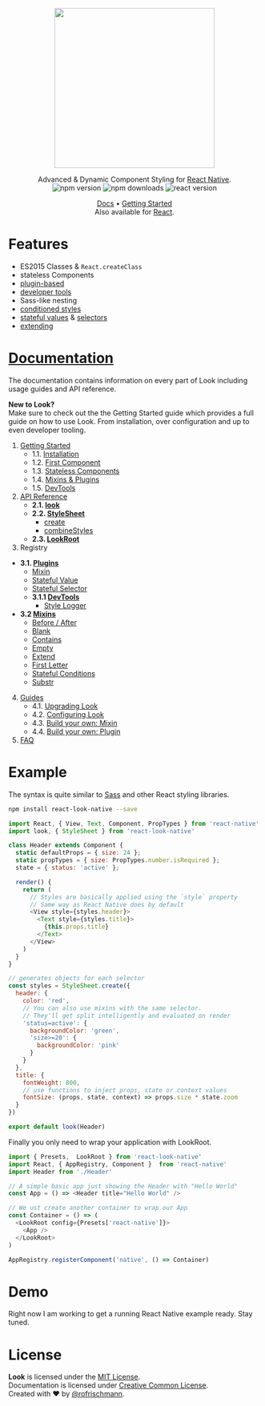 

<p align="center"><img src="https://raw.githubusercontent.com/rofrischmann/react-look/develop/res/logo.png" width=320></p>
<p align="center">
Advanced & Dynamic Component Styling for <a href="https://facebook.github.io/react-native/">React Native</a>.
<br>
<img alt="npm version" src="https://badge.fury.io/js/react-look-native.svg">
<img alt="npm downloads" src="https://img.shields.io/npm/dm/react-look-native.svg">
<img alt="react version" src="https://img.shields.io/badge/react--native-%5E0.18.0-brightgreen.svg">
</p>
<p align="center">
<a href="./docs/Docs.md">Docs</a> • <a href="./docs/GettingStarted.md">Getting Started</a><br>
Also available for <a href="../react-look/">React</a>.
</p>

# Features
- ES2015 Classes & `React.createClass`
- stateless Components
- [plugin-based](docs/Plugins.md)
- [developer tools](docs/Plugins.md#developertools)
- Sass-like nesting
- [conditioned styles](docs/Mixins.md#stateful-conditions)
- [stateful values](docs/plugins/StatefulValue.md) & [selectors](docs/plugins/StatefulSelector.md)
- [extending](docs/Mixins.md#extend)

# [Documentation](docs/Docs.md)
The documentation contains information on every part of Look including usage guides and API reference.

**New to Look?**<br>
Make sure to check out the the Getting Started guide which provides a full guide on how to use Look. From installation, over configuration and up to even developer tooling.


1. [Getting Started](docs/GettingStarted.md)
	* 1.1. [Installation](docs/GettingStarted.md#1-installation)
	* 1.2. [First Component](docs/GettingStarted.md#2-first-component)
	* 1.3. [Stateless Components](docs/GettingStarted.md#3-stateless-components)
	* 1.4. [Mixins & Plugins](docs/GettingStarted.md#4-mixins--plugins)
	* 1.5. [DevTools](docs/GettingStarted.md#5-devtools)
2. [API Reference](docs/api/)
	* **2.1. [look](docs/api/Look.md)**
	* **2.2. [StyleSheet](docs/api/StyleSheet.md)**
		* [create](docs/api/StyleSheet.md#createstyles)
		* [combineStyles](docs/api/StyleSheet.md#combinestylesstyles)
	* **2.3. [LookRoot](docs/api/LookRoot.md)**
3. Registry
  * **3.1. [Plugins](Plugins.md)**
    * [Mixin](docs/plugins/Mixin.md)
    * [Stateful Value](docs/plugins/StatefulValue.md)
    * [Stateful Selector](docs/plugins/StatefulSelector.md)
    * **3.1.1 [DevTools](docs/Plugins.md#developertools)**
      * [Style Logger](docs/plugins/StyleLogger.md)
  * **3.2 [Mixins](docs/Mixins.md)**
      * [Before / After](docs/Mixins.md#before-after)
      * [Blank](docs/Mixins.md#blank)
      * [Contains](docs/Mixins.md#contains)
      * [Empty](docs/Mixins.md#empty)
      * [Extend](docs/Mixins.md#extend)
      * [First Letter](docs/Mixins.md#first-letter)
      * [Stateful Conditions](docs/Mixins.md#stateful-conditions)
      * [Substr](docs/Mixins.md#substr)
4. [Guides](docs/guides/)
	* 4.1. [Upgrading Look](docs/guides/upgradeLook.md)
	* 4.2. [Configuring Look](docs/guides/configureLook.md)
	* 4.3. [Build your own: Mixin](docs/guides/customMixin.md)
	* 4.4. [Build your own: Plugin](docs/guides/customPlugin.md)
5. [FAQ](docs/FAQ.md)

# Example
The syntax is quite similar to [Sass](http://sass-lang.com) and other React styling libraries.

```sh
npm install react-look-native --save
```
```javascript
import React, { View, Text, Component, PropTypes } from 'react-native'
import look, { StyleSheet } from 'react-look-native'

class Header extends Component {
  static defaultProps = { size: 24 };
  static propTypes = { size: PropTypes.number.isRequired };
  state = { status: 'active' };

  render() {
    return (
      // Styles are basically applied using the `style` property
      // Same way as React Native does by default
      <View style={styles.header}>
        <Text style={styles.title}>
          {this.props.title}
        </Text>
      </View>
    )
  }
}

// generates objects for each selector
const styles = StyleSheet.create({
  header: {
    color: 'red',
    // You can also use mixins with the same selector.
    // They'll get split intelligently and evaluated on render
    'status=active': {             
      backgroundColor: 'green',
      'size>=20': {            
        backgroundColor: 'pink'       
      }
    }
  },
  title: {
    fontWeight: 800,
    // use functions to inject props, state or context values
    fontSize: (props, state, context) => props.size * state.zoom
  }
})

export default look(Header)
```
Finally you only need to wrap your application with LookRoot.
```javascript
import { Presets,  LookRoot } from 'react-look-native'
import React, { AppRegistry, Component }  from 'react-native'
import Header from './Header'

// A simple basic app just showing the Header with "Hello World"
const App = () => <Header title="Hello World" />

// We ust create another container to wrap our App
const Container = () => (
  <LookRoot config={Presets['react-native']}>
    <App />
  </LookRoot>
)

AppRegistry.registerComponent('native', () => Container)
```
# Demo
Right now I am working to get a running React Native example ready. Stay tuned.

# License
**Look** is licensed under the [MIT License](http://opensource.org/licenses/MIT).<br>
Documentation is licensed under [Creative Common License](http://creativecommons.org/licenses/by/4.0/).<br>
Created with ♥ by [@rofrischmann](http://rofrischmann.de).
